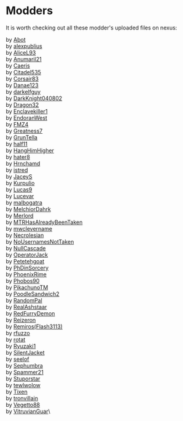 # Modders

It is worth checking out all these modder's uploaded files on nexus:

by [Abot](https://www.nexusmods.com/morrowind/users/38047)\
by [alexpublius](https://www.nexusmods.com/morrowind/users/49943436)\
by [AliceL93](https://www.nexusmods.com/morrowind/users/4709296)\
by [Anumaril21](https://www.nexusmods.com/morrowind/users/60236996)\
by [Caeris](https://www.nexusmods.com/morrowind/users/43442372)\
by [Citadel535](https://www.nexusmods.com/morrowind/users/23131859)\
by [Corsair83](https://www.nexusmods.com/morrowind/users/23131859)\
by [Danae123](https://www.nexusmods.com/morrowind/users/1233897)\
by [darkelfguy](https://www.nexusmods.com/morrowind/users/19250)\
by [DarkKnight040802](https://www.nexusmods.com/morrowind/users/89255633)\
by [Dragon32](https://www.nexusmods.com/morrowind/users/2553)\
by [Enclavekiller1](https://www.nexusmods.com/morrowind/users/20927579)\
by [EndoranWest](https://www.nexusmods.com/morrowind/users/44230747)\
by [FMZ4](https://www.nexusmods.com/morrowind/users/87930688)\
by [Greatness7](https://www.nexusmods.com/morrowind/users/64030)\
by [GrunTella](https://www.nexusmods.com/morrowind/users/2356095)\
by [half11](https://www.nexusmods.com/morrowind/users/36879320)\
by [HangHimHigher](https://www.nexusmods.com/morrowind/users/14318784)\
by [hater8](https://www.nexusmods.com/morrowind/users/57926276)\
by [Hrnchamd](https://www.nexusmods.com/morrowind/users/843673)\
by [istred](https://www.nexusmods.com/morrowind/users/2476481)\
by [JaceyS](https://www.nexusmods.com/morrowind/users/44686767)\
by [Kurpulio](https://www.nexusmods.com/morrowind/users/83970208)\
by [Lucas9](https://www.nexusmods.com/morrowind/users/14600469)\
by [Lucevar](https://www.nexusmods.com/morrowind/users/3099525)\
by [malbogatra](https://www.nexusmods.com/morrowind/users/3785301)\
by [MelchiorDahrk](https://www.nexusmods.com/morrowind/users/962116)\
by [Merlord](https://www.nexusmods.com/morrowind/users/3040468)\
by [MTRHasAlreadyBeenTaken](https://www.nexusmods.com/morrowind/users/88247468)\
by [mwclevername](https://www.nexusmods.com/morrowind/users/102938538)\
by [Necrolesian](https://www.nexusmods.com/morrowind/users/70336838)\
by [NoUsernamesNotTaken](https://www.nexusmods.com/morrowind/users/50837536)\
by [NullCascade](https://www.nexusmods.com/morrowind/users/26153919)\
by [OperatorJack](https://www.nexusmods.com/morrowind/users/61791411)\
by [Petetehgoat](https://www.nexusmods.com/morrowind/users/25319994)\
by [PhDinSorcery](https://www.nexusmods.com/morrowind/users/8404526)\
by [PhoenixRime](https://www.nexusmods.com/morrowind/users/2250219)\
by [Phobos90](https://www.nexusmods.com/morrowind/users/2470746)\
by [PikachunoTM](https://www.nexusmods.com/morrowind/users/16269634)\
by [PoodleSandwich2](https://www.nexusmods.com/morrowind/users/45710542)\
by [RandomPal](https://www.nexusmods.com/morrowind/users/59284071)\
by [RealAshstaar](https://www.nexusmods.com/morrowind/users/48605)\
by [RedFurryDemon](https://www.nexusmods.com/morrowind/users/46908543)\
by [Reizeron](https://www.nexusmods.com/morrowind/users/32410819)\
by [Remiros(Flash3113)](https://www.nexusmods.com/morrowind/users/899234)\
by [rfuzzo](https://www.nexusmods.com/morrowind/users/16300749)\
by [rotat](https://www.nexusmods.com/morrowind/users/40752190)\
by [Ryuzaki1](https://www.nexusmods.com/morrowind/users/3890785)\
by [SilentJacket](https://www.nexusmods.com/morrowind/users/7006096)\
by [seelof](https://www.nexusmods.com/morrowind/users/4139826)\
by [Sephumbra](https://www.nexusmods.com/morrowind/users/3827919)\
by [Spammer21](https://www.nexusmods.com/morrowind/users/140139148)\
by [Stuporstar](https://www.nexusmods.com/morrowind/users/526886)\
by [tewlwolow](https://www.nexusmods.com/morrowind/users/1152341)\
by [Tixen](https://www.nexusmods.com/morrowind/users/1873299)\
by [tronvillain](https://www.nexusmods.com/morrowind/users/597111)\
by [Vegetto88](https://www.nexusmods.com/morrowind/users/4655319)\
by [VitruvianGuar](https://www.nexusmods.com/morrowind/users/34081875)\
